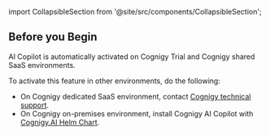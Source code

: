 import CollapsibleSection from '@site/src/components/CollapsibleSection';

## Before you Begin

AI Copilot is automatically activated on Cognigy Trial and Cognigy shared SaaS environments.

To activate this feature in other environments, do the following:

- On Cognigy dedicated SaaS environment, contact [Cognigy technical support](https://docs.cognigy.com/help/get-help/).
- On Cognigy on-premises environment, install Cognigy AI Copilot with [Cognigy.AI Helm Chart](https://github.com/Cognigy/cognigy-ai-helm-chart).

